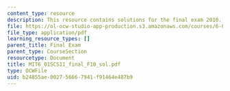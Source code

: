 ```yaml
---
content_type: resource
description: This resource contains solutions for the final exam 2010.
file: https://ol-ocw-studio-app-production.s3.amazonaws.com/courses/6-01sc-introduction-to-electrical-engineering-and-computer-science-i-spring-2011/b24855ae002756667941f91464e487b9_MIT6_01SCS11_final_F10_sol.pdf
file_type: application/pdf
learning_resource_types: []
parent_title: Final Exam
parent_type: CourseSection
resourcetype: Document
title: MIT6_01SCS11_final_F10_sol.pdf
type: OCWFile
uid: b24855ae-0027-5666-7941-f91464e487b9
---
```

